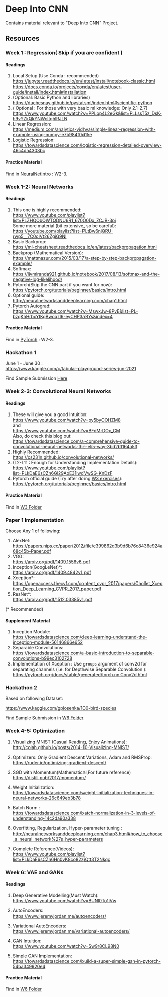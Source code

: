 # Deep Into CNN

Contains material relevant to "Deep Into CNN" Project.

## Resources

### Week 1 : Regression( Skip if you are confident )

#### Readings
1. Local Setup (Use Conda : recommended)  
https://jupyter.readthedocs.io/en/latest/install/notebook-classic.html  
https://docs.conda.io/projects/conda/en/latest/user-guide/install/index.html#installation  
2. (Optional: Basic Python and libraries)  
https://duchesnay.github.io/pystatsml/index.html#scientific-python  
3. ( Optional : For those with very basic ml knowledge: Only 2.1-2.7)  
https://www.youtube.com/watch?v=PPLop4L2eGk&list=PLLssT5z_DsK-h9vYZkQkYNWcItqhlRJLN
4. Linear Regression:  
 https://medium.com/analytics-vidhya/simple-linear-regression-with-example-using-numpy-e7b984f0d15e  
5. Logistic Regression:  
https://towardsdatascience.com/logistic-regression-detailed-overview-46c4da4303bc  

#### Practice Material
Find in [NeuralNetIntro](W2-3/NeuralNetIntro/) : W2-3.

### Week 1-2: Neural Networks

#### Readings
1. This one is highly recommended:  
https://www.youtube.com/playlist?list=PLZHQObOWTQDNU6R1_67000Dx_ZCJB-3pi   
Some more material (bit extensive, so be careful):  
https://youtube.com/playlist?list=PLtBw6njQRU-rwp5__7C0oIVt26ZgjG9NI
2. Basic Backprop:  
 https://ml-cheatsheet.readthedocs.io/en/latest/backpropagation.html 
3. Backprop (Mathematical Version):  
https://mattmazur.com/2015/03/17/a-step-by-step-backpropagation-example/
4. Softmax:  
https://ljvmiranda921.github.io/notebook/2017/08/13/softmax-and-the-negative-log-likelihood/
5. Pytorch(Skip the CNN part if you want for now):  
https://pytorch.org/tutorials/beginner/basics/intro.html
6. Optional guide:  
http://neuralnetworksanddeeplearning.com/chap1.html
7. Pytorch Autograd:  
https://www.youtube.com/watch?v=MswxJw-8PvE&list=PL-bzqKhHrboYIKgBwoqzl6-eyCHP3aBYs&index=4

#### Practice Material

Find in [PyTorch](W2-3/PyTorch) : W2-3.

### Hackathon 1
June 1 - June 30 :  
https://www.kaggle.com/c/tabular-playground-series-jun-2021

Find Sample Submission [Here](W2-3/Hackathon1.ipynb)
### Week 2-3: Convolutional Neural Networks

#### Readings

1. These will give you a good Intuition:  
https://www.youtube.com/watch?v=py5byOOHZM8   
and  
https://www.youtube.com/watch?v=BFdMrDOx_CM  
Also, do check this blog out:  
https://towardsdatascience.com/a-comprehensive-guide-to-convolutional-neural-networks-the-eli5-way-3bd2b1164a53 
2. Highly Recommended:    
https://cs231n.github.io/convolutional-networks/ 
3. (L2-L11 : Enough for Understanding Implementation Details):  
https://www.youtube.com/playlist?list=PLkDaE6sCZn6Gl29AoE31iwdVwSG-KnDzF
4. Pytorch official guide (Try after doing [W3 exercises](W3)):  
https://pytorch.org/tutorials/beginner/basics/intro.html

#### Practice Material

Find in [W3 Folder](W3)

### Paper 1 Implementation
Choose Any 1 of following:
1. AlexNet:  
https://papers.nips.cc/paper/2012/file/c399862d3b9d6b76c8436e924a68c45b-Paper.pdf
2. VGG:  
https://arxiv.org/pdf/1409.1556v6.pdf
3. Inception(GoogLeNet)*:  
https://arxiv.org/pdf/1409.4842v1.pdf
4. Xception*:  
https://openaccess.thecvf.com/content_cvpr_2017/papers/Chollet_Xception_Deep_Learning_CVPR_2017_paper.pdf
5. ResNet*:  
https://arxiv.org/pdf/1512.03385v1.pdf  

(* Recommended)

#### Supplement Material
1. Inception Module:  
https://towardsdatascience.com/deep-learning-understand-the-inception-module-56146866e652
2. Separable Convolutions:  
https://towardsdatascience.com/a-basic-introduction-to-separable-convolutions-b99ec3102728
3. Implementation of Xception :
Use `groups` argument of conv2d for separating channels (i.e. for Depthwise Separable Convolution ):  
https://pytorch.org/docs/stable/generated/torch.nn.Conv2d.html

### Hackathon 2
Based on following Dataset:  

https://www.kaggle.com/gpiosenka/100-bird-species

Find Sample Submission in [W6 Folder](W6/Hackathon2_xception.ipynb)

### Week 4-5: Optimization

1. Visualizing MNIST (Casual Reading, Enjoy Animations):   
http://colah.github.io/posts/2014-10-Visualizing-MNIST/

2. Optimizers: Only Gradient Descent Variations, Adam and RMSProp:  
https://ruder.io/optimizing-gradient-descent/

3. SGD with Momentum(Mathematical,For future reference)  
https://distill.pub/2017/momentum/

4. Weight Initialization:  
https://towardsdatascience.com/weight-initialization-techniques-in-neural-networks-26c649eb3b78

5. Batch Norm :  
https://towardsdatascience.com/batch-normalization-in-3-levels-of-understanding-14c2da90a338

6. Overfitting, Regularization, Hyper-parameter tuning :  
http://neuralnetworksanddeeplearning.com/chap3.html#how_to_choose_a_neural_network%27s_hyper-parameters

7. Complete Reference(Videos):  
https://www.youtube.com/playlist?list=PLkDaE6sCZn6Hn0vK8co82zjQtt3T2Nkqc

### Week 6: VAE and GANs

#### Readings
1. Deep Generative Modelling(Must Watch):  
https://www.youtube.com/watch?v=BUNl0To1IVw

2. AutoEncoders:  
https://www.jeremyjordan.me/autoencoders/

3. Variational AutoEncoders:  
https://www.jeremyjordan.me/variational-autoencoders/

4. GAN Intuition:  
https://www.youtube.com/watch?v=Sw9r8CL98N0

5. Simple GAN Implementation:  
https://towardsdatascience.com/build-a-super-simple-gan-in-pytorch-54ba349920e4

#### Practice Material

Find in [W6 Folder](W6)